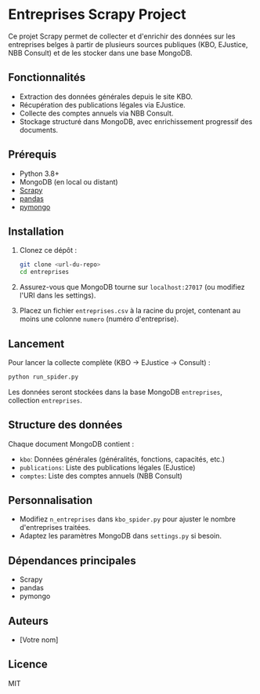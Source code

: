 # Entreprises Scrapy Project

Ce projet Scrapy permet de collecter et d'enrichir des données sur les entreprises belges à partir de plusieurs sources publiques (KBO, EJustice, NBB Consult) et de les stocker dans une base MongoDB.

## Fonctionnalités

- Extraction des données générales depuis le site KBO.
- Récupération des publications légales via EJustice.
- Collecte des comptes annuels via NBB Consult.
- Stockage structuré dans MongoDB, avec enrichissement progressif des documents.

## Prérequis

- Python 3.8+
- MongoDB (en local ou distant)
- [Scrapy](https://scrapy.org/)
- [pandas](https://pandas.pydata.org/)
- [pymongo](https://pymongo.readthedocs.io/)

## Installation

1. Clonez ce dépôt :
   ```bash
   git clone <url-du-repo>
   cd entreprises
   ```
2. Assurez-vous que MongoDB tourne sur `localhost:27017` (ou modifiez l'URI dans les settings).

3. Placez un fichier `entreprises.csv` à la racine du projet, contenant au moins une colonne `numero` (numéro d'entreprise).

## Lancement

Pour lancer la collecte complète (KBO → EJustice → Consult) :

```bash
python run_spider.py
```

Les données seront stockées dans la base MongoDB `entreprises`, collection `entreprises`.

## Structure des données

Chaque document MongoDB contient :

- `kbo`: Données générales (généralités, fonctions, capacités, etc.)
- `publications`: Liste des publications légales (EJustice)
- `comptes`: Liste des comptes annuels (NBB Consult)

## Personnalisation

- Modifiez `n_entreprises` dans `kbo_spider.py` pour ajuster le nombre d'entreprises traitées.
- Adaptez les paramètres MongoDB dans `settings.py` si besoin.

## Dépendances principales

- Scrapy
- pandas
- pymongo

## Auteurs

- [Votre nom]

## Licence

MIT
